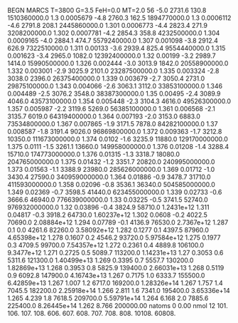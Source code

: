 BEGN
MARCS T=3800 G=3.5 FeH=0.0 MT=2.0
                  56
-5.0 2731.6 130.8 1510360000.0 1.3 0.0005679 
-4.8 2760.3 162.5 1894770000.0 1.3 0.0006112 
-4.6 2791.8 208.1 2445860000.0 1.301 0.0006773 
-4.4 2823.4 271.9 3208200000.0 1.302 0.0007781 
-4.2 2854.3 358.8 4232500000.0 1.304 0.0009165 
-4.0 2884.1 474.7 5579240000.0 1.307 0.001098 
-3.8 2912.4 626.9 7322510000.0 1.311 0.00133 
-3.6 2939.4 825.4 9554440000.0 1.315 0.001623 
-3.4 2965.0 1082.0 12392400000.0 1.32 0.00199 
-3.2 2989.7 1414.0 15990500000.0 1.326 0.002444 
-3.0 3013.9 1842.0 20558900000.0 1.332 0.003001 
-2.9 3025.9 2101.0 23287500000.0 1.335 0.003324 
-2.8 3038.0 2396.0 26375400000.0 1.339 0.003679 
-2.7 3050.4 2731.0 29875100000.0 1.343 0.004066 
-2.6 3063.1 3112.0 33853100000.0 1.346 0.004489 
-2.5 3076.2 3548.0 38387300000.0 1.35 0.00495 
-2.4 3089.9 4046.0 43573100000.0 1.354 0.005448 
-2.3 3104.3 4616.0 49526300000.0 1.357 0.005987 
-2.2 3119.6 5269.0 56385100000.0 1.361 0.006568 
-2.1 3135.7 6019.0 64319400000.0 1.364 0.007193 
-2.0 3153.0 6883.0 73534800000.0 1.367 0.007865 
-1.9 3171.5 7878.0 84282100000.0 1.37 0.008587 
-1.8 3191.4 9026.0 96869800000.0 1.372 0.009363 
-1.7 3212.8 10350.0 111673000000.0 1.374 0.0102 
-1.6 3235.9 11880.0 129170000000.0 1.375 0.0111 
-1.5 3261.1 13660.0 149958000000.0 1.376 0.01208 
-1.4 3288.4 15710.0 174773000000.0 1.376 0.01315 
-1.3 3318.7 18080.0 204765000000.0 1.375 0.01432 
-1.2 3351.7 20820.0 240995000000.0 1.373 0.01563 
-1.1 3388.9 23980.0 285626000000.0 1.369 0.01712 
-1.0 3430.4 27590.0 340959000000.0 1.364 0.01886 
-0.9 3478.7 31710.0 411593000000.0 1.358 0.02096 
-0.8 3536.1 36340.0 504585000000.0 1.349 0.02369 
-0.7 3598.5 41440.0 623455000000.0 1.339 0.02733 
-0.6 3666.6 46940.0 776639000000.0 1.33 0.03225 
-0.5 3741.5 52740.0 976932000000.0 1.32 0.03896 
-0.4 3824.9 58710.0 1.2431e+12 1.311 0.04817 
-0.3 3918.2 64730.0 1.60237e+12 1.302 0.0608 
-0.2 4022.5 70690.0 2.08884e+12 1.294 0.07789 
-0.1 4136.9 76530.0 2.7367e+12 1.287 0.1 
0.0 4261.6 82260.0 3.58092e+12 1.282 0.1277 
0.1 4397.5 87960.0 4.65398e+12 1.278 0.1607 
0.2 4546.2 93720.0 5.97584e+12 1.275 0.1977 
0.3 4709.5 99700.0 7.54357e+12 1.272 0.2361 
0.4 4889.8 106100.0 9.3477e+12 1.271 0.2725 
0.5 5089.7 113200.0 1.14231e+13 1.27 0.3053 
0.6 5311.6 121300.0 1.40499e+13 1.269 0.3395 
0.7 5557.7 130200.0 1.82869e+13 1.268 0.3953 
0.8 5825.9 139400.0 2.66031e+13 1.268 0.5119 
0.9 6092.8 147900.0 4.16743e+13 1.267 0.7175 
1.0 6333.7 155500.0 6.42859e+13 1.267 1.007 
1.2 6717.0 169200.0 1.28326e+14 1.267 1.757 
1.4 7045.5 182200.0 2.25918e+14 1.266 2.811 
1.6 7341.0 195400.0 3.65336e+14 1.265 4.239 
1.8 7618.5 209700.0 5.59791e+14 1.264 6.168 
2.0 7885.6 225400.0 8.26445e+14 1.262 8.766 
200000.00
natoms              0      0.00
nmol          12
          101.         106.       107.      108.         606.        607.        608.
          707.         708.       808.    10108.       60808.
